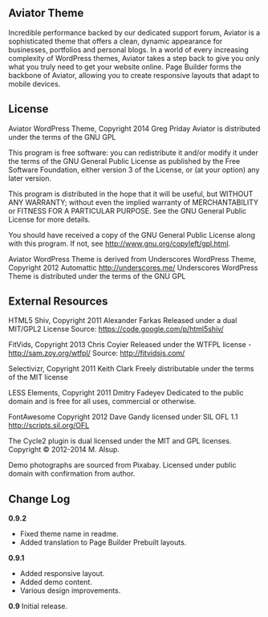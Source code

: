 Aviator Theme
---------------
Incredible performance backed by our dedicated support forum, Aviator is a sophisticated theme that offers a clean, dynamic appearance for businesses, portfolios and personal blogs. In a world of every increasing complexity of WordPress themes, Aviator takes a step back to give you only what you truly need to get your website online. Page Builder forms the backbone of Aviator, allowing you to create responsive layouts that adapt to mobile devices.

License
---------------
Aviator WordPress Theme, Copyright 2014 Greg Priday
Aviator is distributed under the terms of the GNU GPL

This program is free software: you can redistribute it and/or modify
it under the terms of the GNU General Public License as published by
the Free Software Foundation, either version 3 of the License, or
(at your option) any later version.

This program is distributed in the hope that it will be useful,
but WITHOUT ANY WARRANTY; without even the implied warranty of
MERCHANTABILITY or FITNESS FOR A PARTICULAR PURPOSE.  See the
GNU General Public License for more details.

You should have received a copy of the GNU General Public License
along with this program.  If not, see http://www.gnu.org/copyleft/gpl.html.

Aviator WordPress Theme is derived from Underscores WordPress Theme, Copyright 2012 Automattic http://underscores.me/
Underscores WordPress Theme is distributed under the terms of the GNU GPL

External Resources
---------------
HTML5 Shiv, Copyright 2011 Alexander Farkas
Released under a dual MIT/GPL2 License
Source: https://code.google.com/p/html5shiv/

FitVids, Copyright 2013 Chris Coyier
Released under the WTFPL license - http://sam.zoy.org/wtfpl/
Source: http://fitvidsjs.com/

Selectivizr, Copyright 2011 Keith Clark
Freely distributable under the terms of the MIT license

LESS Elements, Copyright 2011 Dmitry Fadeyev
Dedicated to the public domain and is free for all uses, commercial or otherwise.

FontAwesome Copyright 2012 Dave Gandy
licensed under SIL OFL 1.1 <http://scripts.sil.org/OFL>

The Cycle2 plugin is dual licensed under the MIT and GPL licenses.
Copyright © 2012-2014 M. Alsup.

Demo photographs are sourced from Pixabay. Licensed under public domain with confirmation from author.

Change Log
---------------

**0.9.2**
* Fixed theme name in readme.
* Added translation to Page Builder Prebuilt layouts.

**0.9.1**
* Added responsive layout.
* Added demo content.
* Various design improvements.

**0.9**
Initial release.